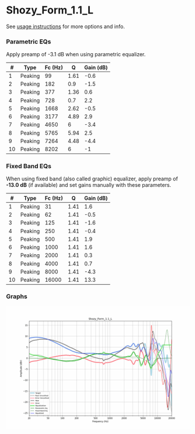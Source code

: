 # Shozy_Form_1.1_L
See [usage instructions](https://github.com/jaakkopasanen/AutoEq#usage) for more options and info.

### Parametric EQs
Apply preamp of -3.1 dB when using parametric equalizer.

|   # | Type    |   Fc (Hz) |    Q |   Gain (dB) |
|-----|---------|-----------|------|-------------|
|   1 | Peaking |        99 | 1.61 |        -0.6 |
|   2 | Peaking |       182 | 0.9  |        -1.5 |
|   3 | Peaking |       377 | 1.36 |         0.6 |
|   4 | Peaking |       728 | 0.7  |         2.2 |
|   5 | Peaking |      1668 | 2.62 |        -0.5 |
|   6 | Peaking |      3177 | 4.89 |         2.9 |
|   7 | Peaking |      4650 | 6    |        -3.4 |
|   8 | Peaking |      5765 | 5.94 |         2.5 |
|   9 | Peaking |      7264 | 4.48 |        -4.4 |
|  10 | Peaking |      8202 | 6    |        -1   |

### Fixed Band EQs
When using fixed band (also called graphic) equalizer, apply preamp of **-13.0 dB** (if available) and set gains manually with these parameters.

|   # | Type    |   Fc (Hz) |    Q |   Gain (dB) |
|-----|---------|-----------|------|-------------|
|   1 | Peaking |        31 | 1.41 |         1.6 |
|   2 | Peaking |        62 | 1.41 |        -0.5 |
|   3 | Peaking |       125 | 1.41 |        -1.6 |
|   4 | Peaking |       250 | 1.41 |        -0.4 |
|   5 | Peaking |       500 | 1.41 |         1.9 |
|   6 | Peaking |      1000 | 1.41 |         1.6 |
|   7 | Peaking |      2000 | 1.41 |         0.3 |
|   8 | Peaking |      4000 | 1.41 |         0.7 |
|   9 | Peaking |      8000 | 1.41 |        -4.3 |
|  10 | Peaking |     16000 | 1.41 |        13.3 |

### Graphs
![](./Shozy_Form_1.1_L.png)

